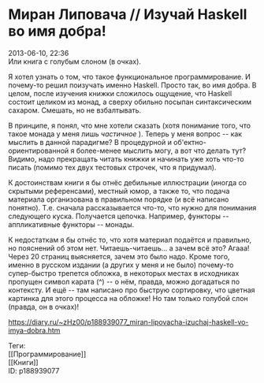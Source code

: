 Миран Липовача // Изучай Haskell во имя добра!
===============================================

   
 2013-06-10, 22:36   
  Или книга с голубым слоном (в очках).   
   
 Я хотел узнать о том, что такое функциональное программирование. И почему-то решил поизучать именно Haskell. Просто так, во имя добра. В целом, после изучения книжки сложилось ощущение, что Haskell состоит целиком из монад, а сверху обильно посыпан синтаксическим сахаром. Смешать, но не взбалтывать.   
   
 В принципе, я понял, что мне хотели сказать (хотя понимание того, что такое монада у меня лишь  *частичное*  ). Теперь у меня вопрос -- как мыслить в данной парадигме? В процедурной и об'ектно-ориентированной я более-менее мыслить могу, а вот что делать тут? Видимо, надо прекращать читать книжки и начинать уже хоть что-то писать (помимо тех двух тестовых строчек, что я придумал).   
   
 К достоинствам книги я бы отнёс дебильные иллюстрации (иногда со скрытыми референсами), местный юмор, а также то, что подача материала организована в правильном порядке (и всё написано понятно). Т.е. сначала рассказывается что-то, что нужно для понимания следующего куска. Получается цепочка. Например, функторы -- аппликативные функторы -- монады.   
   
 К недостаткам я бы отнёс то, что хотя материал подаётся и правильно, но пояснений об этом нет. Читаешь-читаешь... а зачем всё это? Агааа! Через 20 страниц выясняется, зачем это было надо. Кроме того, именно в русском издании (а других у меня и не было) почему-то супер-быстро трепется обложка, в некоторых местах в исходниках пропущен символ карата (^) -- о нём, правда, можно догадаться по контексту. И ещё -- там написано про быструю сортировку, что цветная картинка для этого процесса на обложке! Но там только голубой слон (правда, он в очках)!   
    
 <https://diary.ru/~zHz00/p188939077_miran-lipovacha-izuchaj-haskell-vo-imya-dobra.htm>   
   
 Теги:   
 [[Программирование]]   
 [[Книги]]   
 ID: p188939077